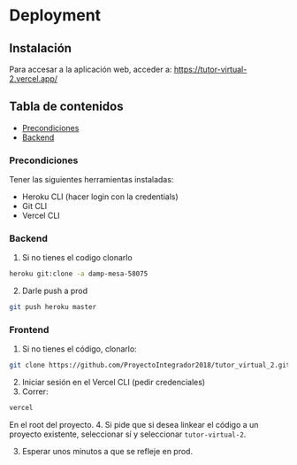 # Deployment

## Instalación

Para accesar a la aplicación web, acceder a: https://tutor-virtual-2.vercel.app/

## Tabla de contenidos

- [Precondiciones](#precondiciones)
- [Backend]($backend)

### Precondiciones

Tener las siguientes herramientas instaladas:

- Heroku CLI (hacer login con la credentials)
- Git CLI
- Vercel CLI

### Backend

1. Si no tienes el codigo clonarlo

```bash
heroku git:clone -a damp-mesa-58075
```

2. Darle push a prod

```bash
git push heroku master
```

### Frontend

1. Si no tienes el código, clonarlo:

```bash
git clone https://github.com/ProyectoIntegrador2018/tutor_virtual_2.git
```

2. Iniciar sesión en el Vercel CLI (pedir credenciales)
3. Correr:

```bash
vercel
```

En el root del proyecto. 4. Si pide que si desea linkear el código a un proyecto existente, seleccionar sí
y seleccionar `tutor-virtual-2`.

3. Esperar unos minutos a que se refleje en prod.
